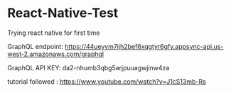 # React-Native-Test
Trying react native for first time

GraphQL endpoint: https://44ueyym7ijh2bef6xqgtyr6gfy.appsync-api.us-west-2.amazonaws.com/graphql

GraphQL API KEY: da2-nhumb3qbg5arjpuuagwjinw4za

tutorial followed : https://www.youtube.com/watch?v=J1cS13mb-Rs
